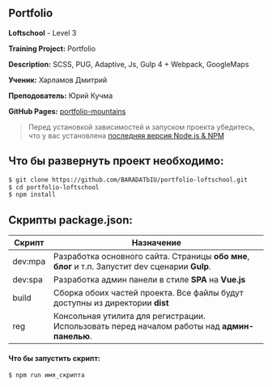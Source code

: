 ## Portfolio

**Loftschool** - Level 3

**Training Project:** Portfolio

**Description:** SCSS, PUG, Adaptive, Js, Gulp 4 + Webpack, GoogleMaps

**Ученик:** Харламов Дмитрий

**Преподователь:** Юрий Кучма

**GitHub Pages:** [portfolio-mountains](https://baradatbiu.github.io/portfolio-loftschool/)

> Перед установкой зависимостей и запуском проекта убедитесь, что у вас установлена [последняя версия Node.js & NPM](https://nodejs.org/en/download/current/)

##  Что бы развернуть проект необходимо:
```sh
$ git clone https://github.com/BARADATbIU/portfolio-loftschool.git
$ cd portfolio-loftschool
$ npm install
```

## Скрипты package.json:

| Скрипт | Назначение |
| ------ | ------ |
| dev:mpa | Разработка основного сайта. Страницы **обо мне**, **блог** и т.п. Запустит dev сценарии **Gulp**. |
| dev:spa | Разработка админ панели в стиле **SPA** на **Vue.js** |
| build  | Сборка обоих частей проекта. Все файлы будут доступны из директории **dist** |
| reg | Консольная утилита для регистрации. Использовать перед началом работы над **админ-панелью**. |

#### Что бы запустить скрипт:
```sh
$ npm run имя_скрипта
```
